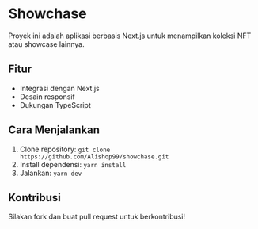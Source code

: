 # Showchase
Proyek ini adalah aplikasi berbasis Next.js untuk menampilkan koleksi NFT atau showcase lainnya.

## Fitur
- Integrasi dengan Next.js
- Desain responsif
- Dukungan TypeScript

## Cara Menjalankan
1. Clone repository: `git clone https://github.com/Alishop99/showchase.git`
2. Install dependensi: `yarn install`
3. Jalankan: `yarn dev`

## Kontribusi
Silakan fork dan buat pull request untuk berkontribusi!
